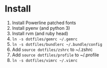 # Install

1. Install Powerline patched fonts
2. Install pyenv (and python 3)
3. Install rvm (and ruby head)
4. `ln -s dotfiles/gemrc ~/.gemrc`
5. `ln -s dotfiles/bundlerc ~/.bundle/config`
6. Add `source dotfiles/zshrc` to ~/.zshrc
7. Add `source dotfiles/profile` to ~/.profile
8. `ln -s dotfiles/vimrc ~/.vimrc`
